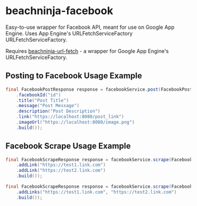 # beachninja-facebook
Easy-to-use wrapper for Facebook API, meant for use on Google App Engine. Uses App Engine's URLFetchServiceFactory URLFetchServiceFactory.

Requires [beachninja-url-fetch](https://github.com/bradwee2000/beachninja-url-fetch) - a wrapper for Google App Engine's URLFetchServiceFactory.

## Posting to Facebook Usage Example

```java
final FacebookPostResponse response = facebookService.post(FacebookPostRequest.builder()
    .facebookId("id")
    .title("Post Title")
    .message("Post Message")
    .description("Post Description")
    .link("https://localhost:8080/post_link")
    .imageUrl("https://localhost:8080/image.png")
    .build());
```

## Facebook Scrape Usage Example

```java
final FacebookScrapeResponse response = facebookService.scrape(FacebookScrapeRequest.builder()
    .addLink("https://test1.link.com")
    .addLink("https://test2.link.com")
    .build());
```

```java
final FacebookScrapeResponse response = facebookService.scrape(FacebookScrapeRequest.builder()
    .addLinks("https://test1.link.com", "https://test2.link.com")
    .build());
```
